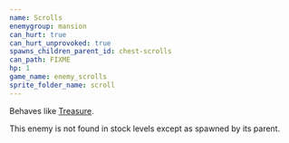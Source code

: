 ```yaml
---
name: Scrolls
enemygroup: mansion
can_hurt: true
can_hurt_unprovoked: true
spawns_children_parent_id: chest-scrolls
can_path: FIXME
hp: 1
game_name: enemy_scrolls
sprite_folder_name: scroll
---
```


Behaves like [Treasure](#treasure).

This enemy is not found in stock levels except as spawned by its parent.
